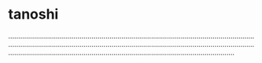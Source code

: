 # tanoshi
..........................................................................................................................................................................................................................................................................................................................................................................